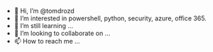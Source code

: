 - 👋 Hi, I’m @tomdrozd
- 👀 I’m interested in powershell, python, security, azure, office 365.
- 🌱 I’m still learning ...
- 💞️ I’m looking to collaborate on ...
- 📫 How to reach me ...

<!---
tomdrozd/tomdrozd is a ✨ special ✨ repository because its `README.md` (this file) appears on your GitHub profile.
You can click the Preview link to take a look at your changes.
--->
